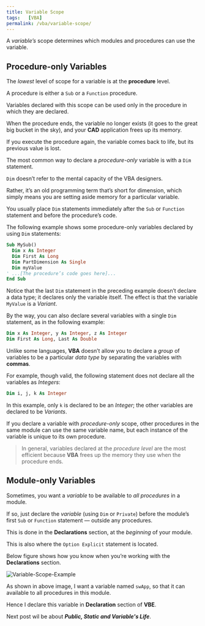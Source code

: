 ```yaml
---
title: Variable Scope
tags:   [VBA]
permalink: /vba/variable-scope/
---
```


A *variable’s* scope determines which modules and procedures can use the variable.

## Procedure-only Variables

The *lowest* level of scope for a variable is at the **procedure** level. 

A procedure is either a `Sub` or a `Function` procedure. 

Variables declared with this scope can be used only in the procedure in which they are declared. 

When the procedure ends, the variable no longer exists (it goes to the great big bucket in the sky), and your **CAD** application frees up its memory. 

If you execute the procedure again, the variable comes back to life, but its previous value is lost.

The most common way to declare a *procedure-only* variable is with a `Dim` statement. 

`Dim` doesn’t refer to the mental capacity of the VBA designers. 

Rather, it’s an old programming term that’s short for dimension, which simply means you are setting aside memory for a particular variable. 

You usually place `Dim` statements immediately after the `Sub` or `Function` statement and before the procedure’s code. 

The following example shows some procedure-only variables declared by using `Dim` statements: 

```vb showLineNumbers
Sub MySub()
  Dim x As Integer
  Dim First As Long
  Dim PartDimension As Single
  Dim myValue
' ...[The procedure’s code goes here]...
End Sub 
```

Notice that the last `Dim` statement in the preceding example doesn’t declare a data type; it declares only the variable itself. The effect is that the variable `MyValue` is a *Variant*.

By the way, you can also declare several variables with a single `Dim` statement, as in the following example: 

```vb showLineNumbers
Dim x As Integer, y As Integer, z As Integer
Dim First As Long, Last As Double
```

Unlike some languages, **VBA** doesn’t allow you to declare a *group* of variables to be a particular *data type* by separating the variables with **commas**. 

For example, though valid, the following statement does not declare all the variables as *Integers*: 

```vb showLineNumbers
Dim i, j, k As Integer
```

In this example, only `k` is declared to be an *Integer*; the other variables are declared to be *Variants*. 

If you declare a variable with *procedure-only* scope, other procedures in the same module can use the same variable name, but each instance of the variable is unique to its own procedure.

> In general, variables declared at the *procedure level* are the most efficient because **VBA** frees up the memory they use when the procedure ends.

## Module-only Variables

Sometimes, you want a *variable* to be available to *all procedures* in a module. 

If so, just declare the *variable* (using `Dim` or `Private`) before the module’s first `Sub` or `Function` statement — outside any procedures. 

This is done in the **Declarations** section, at the *beginning* of your module. 

This is also where the `Option Explicit` statement is located. 

Below figure shows how you know when you’re working with the **Declarations** section. 

![Variable-Scope-Example](/assets/vba-images/Programming_Concepts/1.VariableExamples.PNG)

As shown in above image, I want a variable named `swApp`, so that it can available to all procedures in this module. 

Hence I declare this variable in **Declaration** section of **VBE**. 

Next post wil be about ***Public, Static and Variable's Life***.
